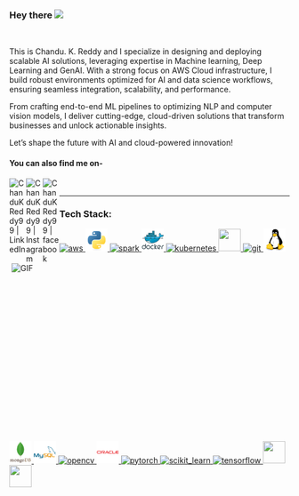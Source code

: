 
### Hey there <img src="https://media.giphy.com/media/hvRJCLFzcasrR4ia7z/giphy.gif" width="25px">

</a>

<br />


This is Chandu. K. Reddy and I specialize in designing and deploying scalable AI solutions, leveraging expertise in Machine learning, Deep Learning and GenAI. With a strong focus on AWS Cloud infrastructure, I build robust environments optimized for AI and data science workflows, ensuring seamless integration, scalability, and performance.

From crafting end-to-end ML pipelines to optimizing NLP and computer vision models, I deliver cutting-edge, cloud-driven solutions that transform businesses and unlock actionable insights.

Let’s shape the future with AI and cloud-powered innovation!


  #### You can also find me on- 

[<img align="left" alt="ChanduKReddy99  | LinkedIn" width="30px" src="https://img.icons8.com/color/48/000000/linkedin.png" />][linkedin]
[<img align="left" alt="ChanduKReddy99  | Instagram" width="30px" src="https://img.icons8.com/fluent/48/000000/instagram-new.png" />][Instagram]
[<img align="left" alt="ChanduKReddy99  | facebook" width="30px" src="https://img.icons8.com/fluent/48/000000/facebook-new.png" />][facebook]


<br>

<hr>

[linkedin]: https://linkedin.com/in/chandu-k-reddy-b42913163
[Instagram]: https://www.instagram.com/chandu.k.reddy
[facebook]: https://www.facebook.com/chanduk.reddy


<img align="right" alt="GIF" src="https://github.com/abhisheknaiidu/abhisheknaiidu/blob/master/code.gif?raw=true" width="500" height="320" />






  
<h3 align="left"> Tech Stack:</h3>
<p align="left"> <a href="https://aws.amazon.com/" target="_blank"> <img src="https://www.vectorlogo.zone/util/preview.html?image=/logos/amazon_aws/amazon_aws-ar21.svg" alt="aws" width="40" height="40"/> </a> <a href="https://www.python.org" target="_blank"> <img src="https://raw.githubusercontent.com/devicons/devicon/master/icons/python/python-original.svg" alt="python" width="40" height="40"/> </a> <a href="https://spark.apache.org/" target="_blank"> <img src="https://www.vectorlogo.zone/util/preview.html?image=/logos/apache_spark/apache_spark-ar21.svg" alt="spark" width="40" height="40"/> </a> <a href="https://www.docker.com/" target="_blank"> <img src="https://raw.githubusercontent.com/devicons/devicon/master/icons/docker/docker-original-wordmark.svg" alt="docker" width="40" height="40"/> </a> <a href="https://kubernetes.io/" target="_blank"> <img src="https://www.vectorlogo.zone/util/preview.html?image=/logos/kubernetes/kubernetes-ar21.svg" alt="kubernetes" width="40" height="40"/> </a> <a href="https://www.postgresql.org/" target="_blank"> <img src="https://img.shields.io/badge/PostgreSQL-316192?style=for-the-badge&logo=postgresql&logoColor=white" width="40" height="40"/> </a> <a href="https://git-scm.com/" target="_blank"> <img src="https://www.vectorlogo.zone/logos/git-scm/git-scm-icon.svg" alt="git" width="40" height="40"/> </a> <a href="https://www.linux.org/" target="_blank"> <img src="https://raw.githubusercontent.com/devicons/devicon/master/icons/linux/linux-original.svg" alt="linux" width="40" height="40"/> </a> <a href="https://www.mongodb.com/" target="_blank"> <img src="https://raw.githubusercontent.com/devicons/devicon/master/icons/mongodb/mongodb-original-wordmark.svg" alt="mongodb" width="40" height="40"/> </a> <a href="https://www.mysql.com/" target="_blank"> <img src="https://raw.githubusercontent.com/devicons/devicon/master/icons/mysql/mysql-original-wordmark.svg" alt="mysql" width="40" height="40"/> </a> <a href="https://opencv.org/" target="_blank"> <img src="https://www.vectorlogo.zone/logos/opencv/opencv-icon.svg" alt="opencv" width="40" height="40"/> </a> <a href="https://www.oracle.com/" target="_blank"> <img src="https://raw.githubusercontent.com/devicons/devicon/master/icons/oracle/oracle-original.svg" alt="oracle" width="40" height="40"/> </a>  <a href="https://pytorch.org/" target="_blank"> <img src="https://www.vectorlogo.zone/logos/pytorch/pytorch-icon.svg" alt="pytorch" width="40" height="40"/> </a> <a href="https://scikit-learn.org/" target="_blank"> <img src="https://upload.wikimedia.org/wikipedia/commons/0/05/Scikit_learn_logo_small.svg" alt="scikit_learn" width="40" height="40"/> </a> <a href="https://www.tensorflow.org" target="_blank"> <img src="https://www.vectorlogo.zone/logos/tensorflow/tensorflow-icon.svg" alt="tensorflow" width="40" height="40"/> </a> <a href="https://airflow.apache.org/" target="_blank"> <img src="https://camo.githubusercontent.com/4bf47ad6910dd06a81eb62cf33f6c398d8f926dcc656a177bb62584fe8911e89/68747470733a2f2f63646e2e737667706f726e2e636f6d2f6c6f676f732f616972666c6f772e737667" width="40" height="40"/> </a> <a href="https://dvc.org/" target="_blank"> <img src="https://img.shields.io/badge/DVC-945DD6?style=for-the-badge&logo=dataversioncontrol&logoColor=white)" width="40" height="40"/> </a> </p>

   




















